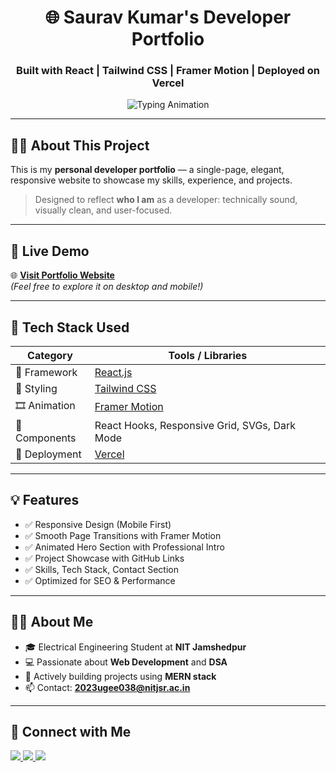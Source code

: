 <h1 align="center">🌐 Saurav Kumar's Developer Portfolio</h1>
<h3 align="center">Built with React | Tailwind CSS | Framer Motion | Deployed on Vercel</h3>

<p align="center">
  <img src="https://readme-typing-svg.demolab.com?font=Fira+Code&size=22&pause=1000&center=true&vCenter=true&width=460&lines=Clean+%26+Responsive+Portfolio;Showcasing+My+Tech+Journey;Built+for+Developers+%26+Recruiters" alt="Typing Animation" />
</p>

---

## 🧑‍💼 About This Project

This is my **personal developer portfolio** — a single-page, elegant, responsive website to showcase my skills, experience, and projects.

> Designed to reflect **who I am** as a developer: technically sound, visually clean, and user-focused.

---

## 📍 Live Demo

🌐 [**Visit Portfolio Website**](https://portfolio-h6y5.vercel.app/)  
*(Feel free to explore it on desktop and mobile!)*

---

## 🔧 Tech Stack Used

| Category        | Tools / Libraries                                      |
|----------------|---------------------------------------------------------|
| 🧠 Framework    | [React.js](https://reactjs.org)                         |
| 🎨 Styling      | [Tailwind CSS](https://tailwindcss.com)                |
| 🎞 Animation    | [Framer Motion](https://www.framer.com/motion/)        |
| 🧰 Components   | React Hooks, Responsive Grid, SVGs, Dark Mode          |
| 🚀 Deployment   | [Vercel](https://vercel.com)                            |

---

## 💡 Features

- ✅ Responsive Design (Mobile First)
- ✅ Smooth Page Transitions with Framer Motion
- ✅ Animated Hero Section with Professional Intro
- ✅ Project Showcase with GitHub Links
- ✅ Skills, Tech Stack, Contact Section
- ✅ Optimized for SEO & Performance

---

## 🧑‍🎓 About Me

- 🎓 Electrical Engineering Student at **NIT Jamshedpur**
- 💻 Passionate about **Web Development** and **DSA**
- 💼 Actively building projects using **MERN stack**
- 📫 Contact: **2023ugee038@nitjsr.ac.in**

---

## 🔗 Connect with Me

<p>
  <a href="mailto:2023ugee038@nitjsr.ac.in">
    <img src="https://img.shields.io/badge/Gmail-D14836?style=for-the-badge&logo=gmail&logoColor=white" />
  </a>
  <a href="https://www.linkedin.com/in/saurav-kumar-32b61128a/" target="_blank">
    <img src="https://img.shields.io/badge/LinkedIn-0A66C2?style=for-the-badge&logo=linkedin&logoColor=white" />
  </a>
  <a href="https://github.com/SauravKumar04" target="_blank">
    <img src="https://img.shields.io/badge/GitHub-171515?style=for-the-badge&logo=github&logoColor=white" />
  </a>
</p>


